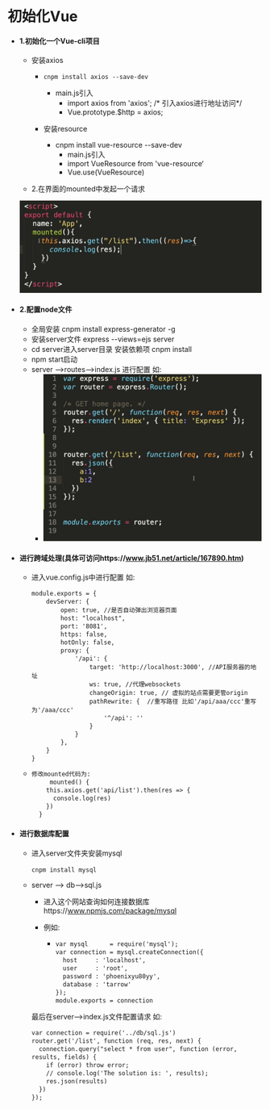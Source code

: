 # 初始化Vue

* #### 1.初始化一个Vue-cli项目

  * 安装axios

    * ```
      cnpm install axios --save-dev
      ```

      * main.js引入
        * import axios from 'axios'; /* 引入axios进行地址访问*/
        * Vue.prototype.$http = axios;

    * 安装resource

      * cnpm install vue-resource --save-dev
        * main.js引入
        * import VueResource from 'vue-resource‘
        * Vue.use(VueResource)

  * 2.在界面的mounted中发起一个请求

  ![mounted](../Img/mounted.png)



* #### 2.配置node文件

  * 全局安装 cnpm install express-generator -g
  * 安装server文件 express --views=ejs <!--项目名称,此处采用server--> server
  * cd server进入server目录 安装依赖项 cnpm install
  * npm start启动 <!--默认端口号为 3000-->
  * server -->routes-->index.js 进行配置 如:
    * ![mounted](../Img/config.png)



* #### 进行跨域处理(具体可访问https://www.jb51.net/article/167890.htm)

  * 进入vue.config.js中进行配置 如:

    ```
    module.exports = {
        devServer: {
            open: true, //是否自动弹出浏览器页面
            host: "localhost",
            port: '8081',
            https: false,
            hotOnly: false,
            proxy: {
                '/api': {
                    target: 'http://localhost:3000', //API服务器的地址
                    ws: true, //代理websockets
                    changeOrigin: true, // 虚拟的站点需要更管origin
                    pathRewrite: {  //重写路径 比如'/api/aaa/ccc'重写为'/aaa/ccc'
                        '^/api': ''
                    }
                }
            },
        }
    }
    ```

    

  * ```
    修改mounted代码为:
    	 mounted() {
        this.axios.get('api/list').then(res => {
          console.log(res)
        })
      }
    ```

    

* #### 进行数据库配置

  * 进入server文件夹安装mysql

    `cnpm install mysql`

  * server --> db-->sql.js

    * 进入这个网站查询如何连接数据库https://www.npmjs.com/package/mysql

    * 例如:

      * ```
        var mysql      = require('mysql');
        var connection = mysql.createConnection({
          host     : 'localhost',
          user     : 'root',
          password : 'phoenixyu80yy',
          database : 'tarrow'
        });
        module.exports = connection
        ```

        

    最后在server-->index.js文件配置请求 如:

    ```
    var connection = require('../db/sql.js')
    router.get('/list', function (req, res, next) {
      connection.query("select * from user", function (error, results, fields) {
        if (error) throw error;
        // console.log('The solution is: ', results);
        res.json(results)
      })
    });
    ```
```
    
    ​	
```